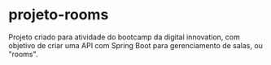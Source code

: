 # projeto-rooms

Projeto criado para atividade do bootcamp da digital innovation, com objetivo de criar uma API com Spring Boot para gerenciamento de salas, ou "rooms".
